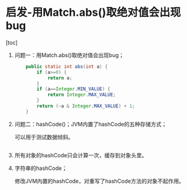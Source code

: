 # 启发-用Match.abs()取绝对值会出现bug

[toc]

1. 问题一：用Match.abs()取绝对值会出现bug；

   ```java
       public static int abs(int a) {
           if (a>=0) {
               return a;
           }
           if (a==Integer.MIN_VALUE) {
               return Integer.MAX_VALUE;
           }
           return (~a & Integer.MAX_VALUE) + 1;
       }
   ```

   

2. 问题二：hashCode()；JVM内置了hashCode的五种存储方式；

   可以用于测试数据倾斜。

   ```
   ```

3. 所有对象的hashCode只会计算一次，缓存到对象头里。

4. 字符串的hashCode；

   修改JVM内置的hashCode，对重写了hashCode方法的对象不起作用。

